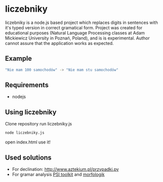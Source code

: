 liczebniky
==========


liczebniky is a node.js based project which replaces digits in sentences with it's typed version in correct gramatical form. Project was created for educational purposes (Natural Language Processing classes at Adam Mickiewicz University in Poznań, Poland), and is is experimental. Author cannot assure that the application works as expected. 

## Example

``` bash
"Nie mam 100 samochodów" -> "Nie mam stu samochodów"
```

## Requirements

* nodejs

## Using liczebniky

Clone repository
run liczebniky.js
``` bash
node liczebniky.js
```
open index.html
use it!

## Used solutions

* For declination: http://www.aztekium.pl/przypadki.py
* For gramar analysis [PSI toolkit](http://psi-toolkit.amu.edu.pl) and [morfologik](http://morfologik.blogspot.com)
